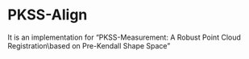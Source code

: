 # PKSS-Align

It is an implementation for “PKSS-Measurement: A Robust Point Cloud Registration\\based on Pre-Kendall Shape Space”
